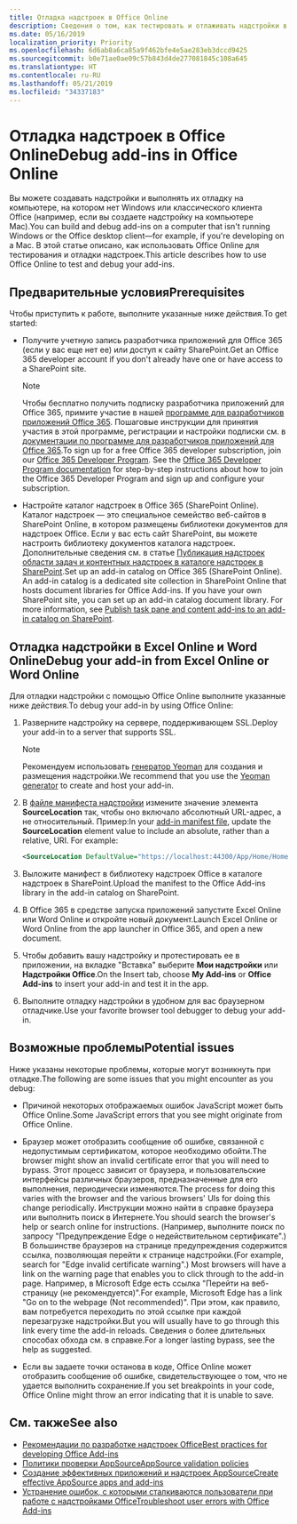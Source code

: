 ```yaml
---
title: Отладка надстроек в Office Online
description: Сведения о том, как тестировать и отлаживать надстройки в Office Online.
ms.date: 05/16/2019
localization_priority: Priority
ms.openlocfilehash: 6d6ab8a6ca85a9f462bfe4e5ae283eb3dccd9425
ms.sourcegitcommit: b0e71ae0ae09c57b843d4de277081845c108a645
ms.translationtype: HT
ms.contentlocale: ru-RU
ms.lasthandoff: 05/21/2019
ms.locfileid: "34337183"
---
```

# <a name="debug-add-ins-in-office-online"></a><span data-ttu-id="bea10-103">Отладка надстроек в Office Online</span><span class="sxs-lookup"><span data-stu-id="bea10-103">Debug add-ins in Office Online</span></span>


<span data-ttu-id="bea10-104">Вы можете создавать надстройки и выполнять их отладку на компьютере, на котором нет Windows или классического клиента Office (например, если вы создаете надстройку на компьютере Mac).</span><span class="sxs-lookup"><span data-stu-id="bea10-104">You can build and debug add-ins on a computer that isn't running Windows or the Office desktop client&mdash;for example, if you're developing on a Mac.</span></span> <span data-ttu-id="bea10-105">В этой статье описано, как использовать Office Online для тестирования и отладки надстроек.</span><span class="sxs-lookup"><span data-stu-id="bea10-105">This article describes how to use Office Online to test and debug your add-ins.</span></span> 

## <a name="prerequisites"></a><span data-ttu-id="bea10-106">Предварительные условия</span><span class="sxs-lookup"><span data-stu-id="bea10-106">Prerequisites</span></span>

<span data-ttu-id="bea10-107">Чтобы приступить к работе, выполните указанные ниже действия.</span><span class="sxs-lookup"><span data-stu-id="bea10-107">To get started:</span></span>

- <span data-ttu-id="bea10-108">Получите учетную запись разработчика приложений для Office 365 (если у вас еще нет ее) или доступ к сайту SharePoint.</span><span class="sxs-lookup"><span data-stu-id="bea10-108">Get an Office 365 developer account if you don't already have one or have access to a SharePoint site.</span></span>
    
  > [!NOTE]
  > <span data-ttu-id="bea10-p102">Чтобы бесплатно получить подписку разработчика приложений для Office 365, примите участие в нашей [программе для разработчиков приложений Office 365](https://developer.microsoft.com/office/dev-program). Пошаговые инструкции для принятия участия в этой программе, регистрации и настройки подписки см. в [документации по программе для разработчиков приложений для Office 365](/office/developer-program/office-365-developer-program).</span><span class="sxs-lookup"><span data-stu-id="bea10-p102">To sign up for a free Office 365 developer subscription, join our [Office 365 Developer Program](https://developer.microsoft.com/office/dev-program). See the [Office 365 Developer Program documentation](/office/developer-program/office-365-developer-program) for step-by-step instructions about how to join the Office 365 Developer Program and sign up and configure your subscription.</span></span>
     
- <span data-ttu-id="bea10-p103">Настройте каталог надстроек в Office 365 (SharePoint Online). Каталог надстроек — это специальное семейство веб-сайтов в SharePoint Online, в котором размещены библиотеки документов для надстроек Office. Если у вас есть сайт SharePoint, вы можете настроить библиотеку документов каталога надстроек. Дополнительные сведения см. в статье [Публикация надстроек области задач и контентных надстроек в каталоге надстроек в SharePoint](../publish/publish-task-pane-and-content-add-ins-to-an-add-in-catalog.md).</span><span class="sxs-lookup"><span data-stu-id="bea10-p103">Set up an add-in catalog on Office 365 (SharePoint Online). An add-in catalog is a dedicated site collection in SharePoint Online that hosts document libraries for Office Add-ins. If you have your own SharePoint site, you can set up an add-in catalog document library. For more information, see [Publish task pane and content add-ins to an add-in catalog on SharePoint](../publish/publish-task-pane-and-content-add-ins-to-an-add-in-catalog.md).</span></span>
    

## <a name="debug-your-add-in-from-excel-online-or-word-online"></a><span data-ttu-id="bea10-114">Отладка надстройки в Excel Online и Word Online</span><span class="sxs-lookup"><span data-stu-id="bea10-114">Debug your add-in from Excel Online or Word Online</span></span>

<span data-ttu-id="bea10-115">Для отладки надстройки с помощью Office Online выполните указанные ниже действия.</span><span class="sxs-lookup"><span data-stu-id="bea10-115">To debug your add-in by using Office Online:</span></span>

1. <span data-ttu-id="bea10-116">Разверните надстройку на сервере, поддерживающем SSL.</span><span class="sxs-lookup"><span data-stu-id="bea10-116">Deploy your add-in to a server that supports SSL.</span></span>
    
    > [!NOTE]
    > <span data-ttu-id="bea10-117">Рекомендуем использовать [генератор Yeoman](https://github.com/OfficeDev/generator-office) для создания и размещения надстройки.</span><span class="sxs-lookup"><span data-stu-id="bea10-117">We recommend that you use the [Yeoman generator](https://github.com/OfficeDev/generator-office) to create and host your add-in.</span></span>
     
2. <span data-ttu-id="bea10-p104">В [файле манифеста надстройки](../develop/add-in-manifests.md) измените значение элемента **SourceLocation** так, чтобы оно включало абсолютный URL-адрес, а не относительный. Пример:</span><span class="sxs-lookup"><span data-stu-id="bea10-p104">In your [add-in manifest file](../develop/add-in-manifests.md), update the **SourceLocation** element value to include an absolute, rather than a relative, URI. For example:</span></span>
      
    ```xml
    <SourceLocation DefaultValue="https://localhost:44300/App/Home/Home.html" />
    ```
    
3. <span data-ttu-id="bea10-120">Выложите манифест в библиотеку надстроек Office в каталоге надстроек в SharePoint.</span><span class="sxs-lookup"><span data-stu-id="bea10-120">Upload the manifest to the Office Add-ins library in the add-in catalog on SharePoint.</span></span>
    
4. <span data-ttu-id="bea10-121">В Office 365 в средстве запуска приложений запустите Excel Online или Word Online и откройте новый документ.</span><span class="sxs-lookup"><span data-stu-id="bea10-121">Launch Excel Online or Word Online from the app launcher in Office 365, and open a new document.</span></span>
    
5. <span data-ttu-id="bea10-122">Чтобы добавить вашу надстройку и протестировать ее в приложении, на вкладке "Вставка" выберите **Мои надстройки** или **Надстройки Office**.</span><span class="sxs-lookup"><span data-stu-id="bea10-122">On the Insert tab, choose  **My Add-ins** or **Office Add-ins** to insert your add-in and test it in the app.</span></span>
    
6. <span data-ttu-id="bea10-123">Выполните отладку надстройки в удобном для вас браузерном отладчике.</span><span class="sxs-lookup"><span data-stu-id="bea10-123">Use your favorite browser tool debugger to debug your add-in.</span></span>

## <a name="potential-issues"></a><span data-ttu-id="bea10-124">Возможные проблемы</span><span class="sxs-lookup"><span data-stu-id="bea10-124">Potential issues</span></span>    

<span data-ttu-id="bea10-125">Ниже указаны некоторые проблемы, которые могут возникнуть при отладке.</span><span class="sxs-lookup"><span data-stu-id="bea10-125">The following are some issues that you might encounter as you debug:</span></span>
    
- <span data-ttu-id="bea10-126">Причиной некоторых отображаемых ошибок JavaScript может быть Office Online.</span><span class="sxs-lookup"><span data-stu-id="bea10-126">Some JavaScript errors that you see might originate from Office Online.</span></span>
      
- <span data-ttu-id="bea10-127">Браузер может отобразить сообщение об ошибке, связанной с недопустимым сертификатом, которое необходимо обойти.</span><span class="sxs-lookup"><span data-stu-id="bea10-127">The browser might show an invalid certificate error that you will need to bypass.</span></span> <span data-ttu-id="bea10-128">Этот процесс зависит от браузера, и пользовательские интерфейсы различных браузеров, предназначенные для его выполнения, периодически изменяются.</span><span class="sxs-lookup"><span data-stu-id="bea10-128">The process for doing this varies with the browser and the various browsers' UIs for doing this change periodically.</span></span> <span data-ttu-id="bea10-129">Инструкции можно найти в справке браузера или выполнить поиск в Интернете.</span><span class="sxs-lookup"><span data-stu-id="bea10-129">You should search the browser's help or search online for instructions.</span></span> <span data-ttu-id="bea10-130">(Например, выполните поиск по запросу "Предупреждение Edge о недействительном сертификате".) В большинстве браузеров на странице предупреждения содержится ссылка, позволяющая перейти к странице надстройки.</span><span class="sxs-lookup"><span data-stu-id="bea10-130">(For example, search for "Edge invalid certificate warning".) Most browsers will have a link on the warning page that enables you to click through to the add-in page.</span></span> <span data-ttu-id="bea10-131">Например, в Microsoft Edge есть ссылка "Перейти на веб-страницу (не рекомендуется)".</span><span class="sxs-lookup"><span data-stu-id="bea10-131">For example, Microsoft Edge has a link "Go on to the webpage (Not recommended)".</span></span> <span data-ttu-id="bea10-132">При этом, как правило, вам потребуется переходить по этой ссылке при каждой перезагрузке надстройки.</span><span class="sxs-lookup"><span data-stu-id="bea10-132">But you will usually have to go through this link every time the add-in reloads.</span></span> <span data-ttu-id="bea10-133">Сведения о более длительных способах обхода см. в справке.</span><span class="sxs-lookup"><span data-stu-id="bea10-133">For a longer lasting bypass, see the help as suggested.</span></span>
      
- <span data-ttu-id="bea10-134">Если вы задаете точки останова в коде, Office Online может отобразить сообщение об ошибке, свидетельствующее о том, что не удается выполнить сохранение.</span><span class="sxs-lookup"><span data-stu-id="bea10-134">If you set breakpoints in your code, Office Online might throw an error indicating that it is unable to save.</span></span>

## <a name="see-also"></a><span data-ttu-id="bea10-135">См. также</span><span class="sxs-lookup"><span data-stu-id="bea10-135">See also</span></span>

- [<span data-ttu-id="bea10-136">Рекомендации по разработке надстроек Office</span><span class="sxs-lookup"><span data-stu-id="bea10-136">Best practices for developing Office Add-ins</span></span>](../concepts/add-in-development-best-practices.md)
- [<span data-ttu-id="bea10-137">Политики проверки AppSource</span><span class="sxs-lookup"><span data-stu-id="bea10-137">AppSource validation policies</span></span>](/office/dev/store/validation-policies)  
- [<span data-ttu-id="bea10-138">Создание эффективных приложений и надстроек AppSource</span><span class="sxs-lookup"><span data-stu-id="bea10-138">Create effective AppSource apps and add-ins</span></span>](/office/dev/store/create-effective-office-store-listings)  
- [<span data-ttu-id="bea10-139">Устранение ошибок, с которыми сталкиваются пользователи при работе с надстройками Office</span><span class="sxs-lookup"><span data-stu-id="bea10-139">Troubleshoot user errors with Office Add-ins</span></span>](testing-and-troubleshooting.md)
    
